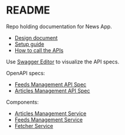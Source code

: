 # README

Repo holding documentation for News App.

- [Design document](SYSTEM_DESIGN.md)
- [Setup guide](SETUP_GUIDE.md)
- [How to call the APIs](USAGE.md)

Use [Swagger Editor](https://editor.swagger.io/) to visualize the API specs.

OpenAPI specs:

- [Feeds Management API Spec](openapi/feeds_mgmt_api_spec.yaml)
- [Articles Management API Spec](openapi/articles_mgmt_api_spec.yaml)

Components:

- [Articles Management Service](https://github.com/gustavooferreira/news-app-articles-mgmt-service)
- [Feeds Management Service](https://github.com/gustavooferreira/news-app-feeds-mgmt-service)
- [Fetcher Service](https://github.com/gustavooferreira/news-app-fetcher-service)
